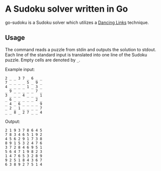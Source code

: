 # A Sudoku solver written in Go

go-sudoku is a Sudoku solver which utilizes a [Dancing Links](https://en.wikipedia.org/wiki/Dancing_Links) technique.

## Usage

The command reads a puzzle from stdin and outputs the solution to stdout. Each line of the standard input is translated into one line of the Sudoku puzzle. Empty cells are denoted by `_`.

Example input:

```
2 _ _ 3 7 _ 6 _ _
7 _ _ _ _ 5 _ 9 _
4 _ _ _ _ 1 _ 3 _
_ 9 _ _ _ _ _ 7 _
3 _ _ _ 4 _ _ _ 1
_ 6 _ _ _ _ _ 2 _
_ 4 _ 6 _ _ _ _ 9
_ 2 _ 1 _ _ _ _ 7
_ _ 8 _ 2 7 _ _ 4
```
Output:
```
2 1 9 3 7 8 6 4 5
7 8 3 4 6 5 1 9 2
4 5 6 2 9 1 7 3 8
8 9 1 5 3 2 4 7 6
3 7 2 8 4 6 9 5 1
5 6 4 7 1 9 8 2 3
1 4 7 6 5 3 2 8 9
9 2 5 1 8 4 3 6 7
6 3 8 9 2 7 5 1 4
```
